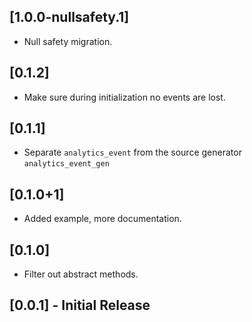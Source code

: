 ## [1.0.0-nullsafety.1]

* Null safety migration.

## [0.1.2]

* Make sure during initialization no events are lost.

## [0.1.1]

* Separate `analytics_event` from the source generator `analytics_event_gen`

## [0.1.0+1]

* Added example, more documentation.

## [0.1.0]

* Filter out abstract methods.

## [0.0.1] - Initial Release

